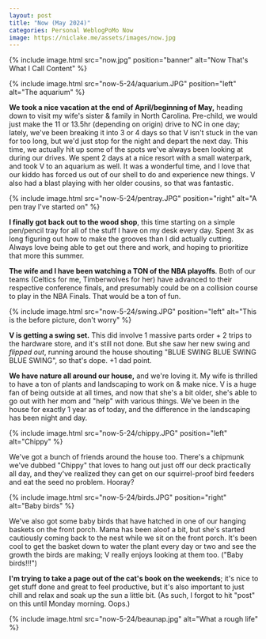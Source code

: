 ```yaml
---
layout: post
title: "Now (May 2024)"
categories: Personal WeblogPoMo Now
image: https://niclake.me/assets/images/now.jpg
---
```


{% include image.html
  src="now.jpg"
  position="banner"
  alt="Now That's What I Call Content"
%}

{% include image.html
  src="now-5-24/aquarium.JPG"
  position="left"
  alt="The aquarium"
%}

**We took a nice vacation at the end of April/beginning of May,** heading down to visit my wife's sister & family in North Carolina. Pre-child, we would just make the 11 or 13.5hr (depending on origin) drive to NC in one day; lately, we've been breaking it into 3 or 4 days so that V isn't stuck in the van for too long, but we'd just stop for the night and depart the next day. This time, we actually hit up some of the spots we've always been looking at during our drives. We spent 2 days at a nice resort with a small waterpark, and took V to an aquarium as well. It was a wonderful time, and I love that our kiddo has forced us out of our shell to do and experience new things. V also had a blast playing with her older cousins, so that was fantastic.

{% include image.html
  src="now-5-24/pentray.JPG"
  position="right"
  alt="A pen tray I've started on"
%}

**I finally got back out to the wood shop**, this time starting on a simple pen/pencil tray for all of the stuff I have on my desk every day. Spent 3x as long figuring out how to make the grooves than I did actually cutting. Always love being able to get out there and work, and hoping to prioritize that more this summer.

**The wife and I have been watching a TON of the NBA playoffs**. Both of our teams (Celtics for me, Timberwolves for her) have advanced to their respective conference finals, and presumably could be on a collision course to play in the NBA Finals. That would be a ton of fun.

{% include image.html
  src="now-5-24/swing.JPG"
  position="left"
  alt="This is the before picture, don't worry"
%}

**V is getting a swing set.** This did involve 1 massive parts order + 2 trips to the hardware store, and it's still not done. But she saw her new swing and _flipped out_, running around the house shouting "BLUE SWING BLUE SWING BLUE SWING", so that's dope. +1 dad point.

**We have nature all around our house,** and we're loving it. My wife is thrilled to have a ton of plants and landscaping to work on & make nice. V is a huge fan of being outside at all times, and now that she's a bit older, she's able to go out with her mom and "help" with various things. We've been in the house for exactly 1 year as of today, and the difference in the landscaping has been night and day.

{% include image.html
  src="now-5-24/chippy.JPG"
  position="left"
  alt="Chippy"
%}

We've got a bunch of friends around the house too. There's a chipmunk we've dubbed "Chippy" that loves to hang out just off our deck practically all day, and they've realized they can get on our squirrel-proof bird feeders and eat the seed no problem. Hooray?

{% include image.html
  src="now-5-24/birds.JPG"
  position="right"
  alt="Baby birds"
%}

We've also got some baby birds that have hatched in one of our hanging baskets on the front porch. Mama has been aloof a bit, but she's started cautiously coming back to the nest while we sit on the front porch. It's been cool to get the basket down to water the plant every day or two and see the growth the birds are making; V really enjoys looking at them too. ("Baby birds!!!")

**I'm trying to take a page out of the cat's book on the weekends**; it's nice to get stuff done and great to feel productive, but it's also important to just chill and relax and soak up the sun a little bit. (As such, I forgot to hit "post" on this until Monday morning. Oops.)

{% include image.html
  src="now-5-24/beaunap.jpg"
  alt="What a rough life"
%}
